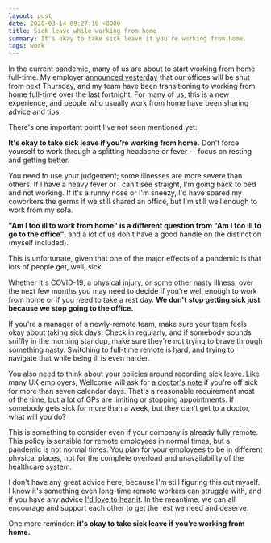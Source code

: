 ```yaml
---
layout: post
date: 2020-03-14 09:27:10 +0000
title: Sick leave while working from home
summary: It's okay to take sick leave if you're working from home.
tags: work
---
```


In the current pandemic, many of us are about to start working from home full-time.
My employer [announced yesterday] that our offices will be shut from next Thursday, and my team have been transitioning to working from home full-time over the last fortnight.
For many of us, this is a new experience, and people who usually work from home have been sharing advice and tips.

[announced yesterday]: https://wellcome.ac.uk/news/wellcome-trust-and-wellcome-collection-planned-building-closure

There's one important point I've not seen mentioned yet:

**It's okay to take sick leave if you’re working from home.**
Don't force yourself to work through a splitting headache or fever -- focus on resting and getting better.

You need to use your judgement; some illnesses are more severe than others.
If I have a heavy fever or I can't see straight, I'm going back to bed and not working.
If it's a runny nose or I'm sneezy, I'd have spared my coworkers the germs if we still shared an office, but I'm still well enough to work from my sofa.

**"Am I too ill to work from home" is a different question from "Am I too ill to go to the office"**, and a lot of us don't have a good handle on the distinction (myself included).

This is unfortunate, given that one of the major effects of a pandemic is that lots of people get, well, sick.

Whether it's COVID-19, a physical injury, or some other nasty illness, over the next few months you may need to decide if you're well enough to work from home or if you need to take a rest day.
**We don't stop getting sick just because we stop going to the office.**

If you're a manager of a newly-remote team, make sure your team feels okay about taking sick days.
Check in regularly, and if somebody sounds sniffly in the morning standup, make sure they're not trying to brave through something nasty.
Switching to full-time remote is hard, and trying to navigate that while being ill is even harder.

You also need to think about your policies around recording sick leave.
Like many UK employers, Wellcome will ask for [a doctor's note] if you're off sick for more than seven calendar days.
That's a reasonable requirement most of the time, but a lot of GPs are limiting or stopping appointments.
If somebody gets sick for more than a week, but they can't get to a doctor, what will you do?

[a doctor's note]: https://www.gov.uk/government/collections/fit-note

This is something to consider even if your company is already fully remote.
This policy is sensible for remote employees in normal times, but a pandemic is not normal times.
You plan for your employees to be in different physical places, not for the complete overload and unavailability of the healthcare system.

I don't have any great advice here, because I'm still figuring this out myself.
I know it's something even long-time remote workers can struggle with, and if you have any advice [I'd love to hear it](https://twitter.com/alexwlchan).
In the meantime, we can all encourage and support each other to get the rest we need and deserve.

One more reminder: **it's okay to take sick leave if you’re working from home.**
